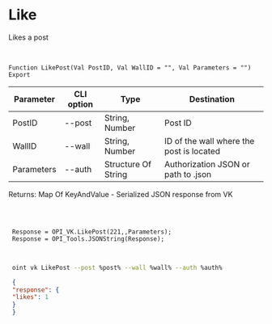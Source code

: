 ﻿---
sidebar_position: 1
---

# Like
 Likes a post


<br/>


`Function LikePost(Val PostID, Val WallID = "", Val Parameters = "") Export`

 | Parameter | CLI option | Type | Destination |
 |-|-|-|-|
 | PostID | --post | String, Number | Post ID |
 | WallID | --wall | String, Number | ID of the wall where the post is located |
 | Parameters | --auth | Structure Of String | Authorization JSON or path to .json |

 
 Returns: Map Of KeyAndValue - Serialized JSON response from VK

<br/>




```bsl title="Code example"
 
 Response = OPI_VK.LikePost(221,,Parameters);
 Response = OPI_Tools.JSONString(Response);
 
```
	


```sh title="CLI command example"
 
 oint vk LikePost --post %post% --wall %wall% --auth %auth%

```

```json title="Result"
 {
 "response": {
 "likes": 1
 }
 }
```
